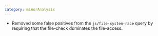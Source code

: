 ```yaml
---
category: minorAnalysis
---
```

* Removed some false positives from the `js/file-system-race` query by requiring that the file-check dominates the file-access.